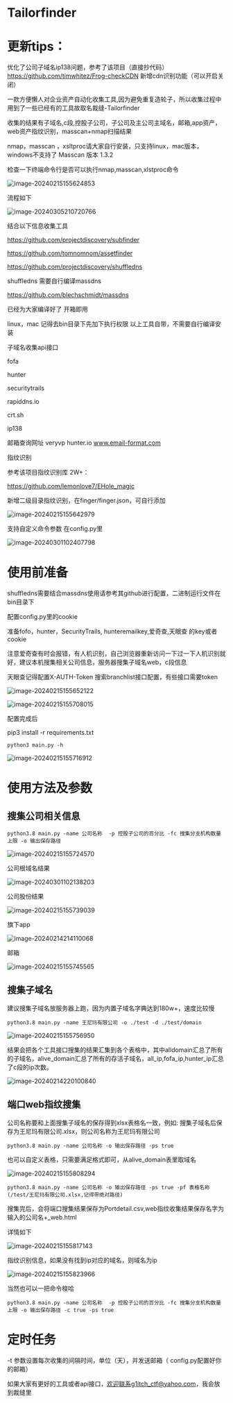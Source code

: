 # Tailorfinder

# 更新tips：

优化了公司子域名ip138问题，参考了该项目（直接抄代码）https://github.com/timwhitez/Frog-checkCDN 新增cdn识别功能（可以开启关闭）



一款方便懒人对企业资产自动化收集工具,因为避免重复造轮子，所以收集过程中用到了一些已经有的工具故取名裁缝-Tailorfinder 

收集的结果有子域名,c段,控股子公司，子公司及主公司主域名，邮箱,app资产，web资产指纹识别，masscan+nmap扫描结果

nmap，masscan ，xsltproc请大家自行安装，只支持linux，mac版本，windows不支持了 Masscan 版本 1.3.2 

检查一下终端命令行是否可以执行nmap,masscan,xlstproc命令

![image-20240215155624853](README.assets/image-20240215155624853.png)



流程如下

![image-20240305210720766](README.assets/image-20240305210720766.png)





结合以下信息收集工具


https://github.com/projectdiscovery/subfinder

https://github.com/tomnomnom/assetfinder

https://github.com/projectdiscovery/shuffledns



shuffledns 需要自行编译massdns

https://github.com/blechschmidt/massdns

已经为大家编译好了 开箱即用



linux，mac 记得去bin目录下先加下执行权限
以上工具自带，不需要自行编译安装



子域名收集api接口

fofa

hunter

securitytrails

rapiddns.io

crt.sh

ip138



邮箱查询网址
veryvp
hunter.io
www.email-format.com



指纹识别

参考该项目指纹识别库 2W+：

https://github.com/lemonlove7/EHole_magic

新增二级目录指纹识别，在finger/finger.json，可自行添加

![image-20240215155642979](README.assets/image-20240215155642979.png)

支持自定义命令参数 在config.py里

![image-20240301102407798](README.assets/image-20240301102407798.png)

# 使用前准备

shuffledns需要结合massdns使用请参考其github进行配置，二进制运行文件在bin目录下


配置config.py里的cookie

准备fofo，hunter，SecurityTrails, hunteremailkey,爱奇查,天眼查 的key或者cookie

注意爱奇查有时会报错，有人机识别，自己浏览器重新访问一下过一下人机识别就好，建议本机搜集相关公司信息，服务器搜集子域名web，c段信息

天眼查记得配置X-AUTH-Token 搜索branchlist接口配置，有些接口需要token

![image-20240215155652122](README.assets/image-20240215155652122.png)

![image-20240215155708015](README.assets/image-20240215155708015.png)

配置完成后

pip3 install -r requirements.txt

```
python3 main.py -h
```

![image-20240215155716912](README.assets/image-20240215155716912.png)

# 使用方法及参数

## 搜集公司相关信息

```
python3.8 main.py -name 公司名称  -p 控股子公司的百分比 -fc 搜集分支机构数量上限 -o 输出保存路径
```

![image-20240215155724570](README.assets/image-20240215155724570.png)

公司根域名结果

![image-20240301102138203](README.assets/image-20240301102138203.png)

公司股份结果

![image-20240215155739039](README.assets/image-20240215155739039.png)

旗下app

![image-20240214214110068](https://cdn.jsdelivr.net/gh/penson233/images@main/uPic/image-20240214214110068.png)

邮箱

![image-20240215155745565](README.assets/image-20240215155745565.png)



## 搜集子域名

建议搜集子域名放服务器上跑，因为内置子域名字典达到180w+，速度比较慢

```
python3.8 main.py -name 王尼玛有限公司 -o ./test -d ./test/domain
```

![image-20240215155756950](README.assets/image-20240215155756950.png)

结果会把各个工具接口搜集的结果汇集到各个表格中，其中alldomain汇总了所有的子域名，alive_domain汇总了所有的存活子域名，all_ip,fofa_ip,hunter_ip汇总了c段的ip次数。

![image-20240214220100840](https://cdn.jsdelivr.net/gh/penson233/images@main/uPic/image-20240214220100840.png)



## 端口web指纹搜集

公司名称要和上面搜集子域名的保存得到xlsx表格名一致，例如: 搜集子域名后保存为王尼玛有限公司.xlsx，则公司名称为王尼玛有限公司

```
python3.8 main.py -name 公司名称 -o 输出保存路径 -ps true
```

也可以自定义表格，只需要满足格式即可，从alive_domain表里取域名

![image-20240215155808294](README.assets/image-20240215155808294.png)

```
python3.8 main.py -name 公司名称 -o 输出保存路径 -ps true -pf 表格名称(/test/王尼玛有限公司.xlsx,记得带绝对路径)
```



搜集完后，会将端口搜集结果保存为Portdetail.csv,web指纹收集结果保存名字为输入的公司名+_web.html

详情如下

![image-20240215155817143](README.assets/image-20240215155817143.png)

指纹识别信息，如果没有找到ip对应的域名，则域名为ip

![image-20240215155823966](README.assets/image-20240215155823966.png)



当然也可以一把命令梭哈

```
python3.8 main.py -name 公司名称  -p 控股子公司的百分比 -fc 搜集分支机构数量上限 -o 输出保存路径 -c true -ps true
```





# 定时任务

-t 参数设置每次收集的间隔时间，单位（天），并发送邮箱（ config.py配置好你的邮箱）





如果大家有更好的工具或者api接口，欢迎联系g1itch_ctf@yahoo.com，我会放到裁缝里


